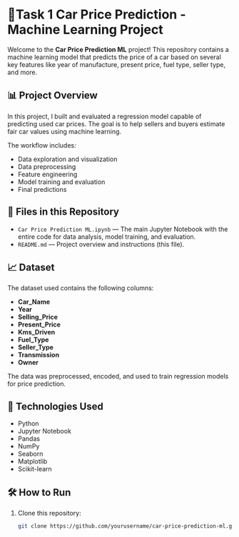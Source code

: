 # 🚗Task 1  Car Price Prediction - Machine Learning Project

Welcome to the **Car Price Prediction ML** project! This repository contains a machine learning model that predicts the price of a car based on several key features like year of manufacture, present price, fuel type, seller type, and more.

## 📊 Project Overview

In this project, I built and evaluated a regression model capable of predicting used car prices. The goal is to help sellers and buyers estimate fair car values using machine learning.

The workflow includes:
- Data exploration and visualization  
- Data preprocessing  
- Feature engineering  
- Model training and evaluation  
- Final predictions  

## 📂 Files in this Repository

- `Car Price Prediction ML.ipynb` — The main Jupyter Notebook with the entire code for data analysis, model training, and evaluation.
- `README.md` — Project overview and instructions (this file).

## 📈 Dataset

The dataset used contains the following columns:
- **Car_Name**
- **Year**
- **Selling_Price**
- **Present_Price**
- **Kms_Driven**
- **Fuel_Type**
- **Seller_Type**
- **Transmission**
- **Owner**

The data was preprocessed, encoded, and used to train regression models for price prediction.

## 📌 Technologies Used

- Python  
- Jupyter Notebook  
- Pandas  
- NumPy  
- Seaborn  
- Matplotlib  
- Scikit-learn  

## 🛠️ How to Run

1. Clone this repository:
   ```bash
   git clone https://github.com/yourusername/car-price-prediction-ml.git

